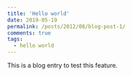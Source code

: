 ```yaml
---
title: 'Hello world'
date: 2019-05-19
permalink: /posts/2012/08/blog-post-1/
comments: true
tags:
  - hello world
---
```


<meta  property="fb:admins" content="{felipe1728361882961}"/>

This is a blog entry to test this feature.
